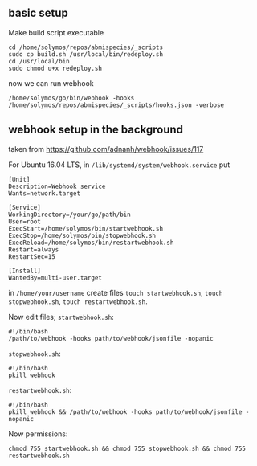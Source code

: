 

## basic setup

Make build script executable

```
cd /home/solymos/repos/abmispecies/_scripts
sudo cp build.sh /usr/local/bin/redeploy.sh
cd /usr/local/bin
sudo chmod u+x redeploy.sh
```

now we can run webhook

```
/home/solymos/go/bin/webhook -hooks /home/solymos/repos/abmispecies/_scripts/hooks.json -verbose
```

## webhook setup in the background

taken from https://github.com/adnanh/webhook/issues/117

For Ubuntu 16.04 LTS, in `/lib/systemd/system/webhook.service` put

```
[Unit]
Description=Webhook service
Wants=network.target

[Service]
WorkingDirectory=/your/go/path/bin
User=root
ExecStart=/home/solymos/bin/startwebhook.sh
ExecStop=/home/solymos/bin/stopwebhook.sh
ExecReload=/home/solymos/bin/restartwebhook.sh
Restart=always
RestartSec=15

[Install]
WantedBy=multi-user.target
```

in `/home/your/username` create files
`touch startwebhook.sh`,
`touch stopwebhook.sh`,
`touch restartwebhook.sh`.

Now edit files; `startwebhook.sh`:

```
#!/bin/bash
/path/to/webhook -hooks path/to/webhook/jsonfile -nopanic
```

`stopwebhook.sh`:

```
#!/bin/bash
pkill webhook
```

`restartwebhook.sh`:

```
#!/bin/bash
pkill webhook && /path/to/webhook -hooks path/to/webhook/jsonfile -nopanic
```

Now permissions:

```
chmod 755 startwebhook.sh && chmod 755 stopwebhook.sh && chmod 755 restartwebhook.sh
```






